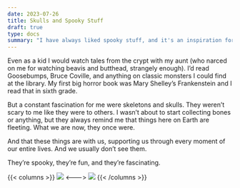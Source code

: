```yaml
---
date: 2023-07-26
title: Skulls and Spooky Stuff
draft: true
type: docs
summary: "I have always liked spooky stuff, and it's an inspiration for a lot of my art."
---
```


Even as a kid I would watch tales from the crypt with my aunt (who narced on me for watching beavis and butthead, strangely enough). I’d read Goosebumps, Bruce Coville, and anything on classic monsters I could find at the library. My first big horror book was Mary Shelley’s Frankenstein and I read that in sixth grade.

But a constant fascination for me were skeletons and skulls. They weren’t scary to me like they were to others. I wasn’t about to start collecting bones or anything, but they always remind me that things here on Earth are fleeting. What we are now, they once were. 

And that these things are with us, supporting us through every moment of our entire lives. And we usually don’t see them. 

They’re spooky, they’re fun, and they’re fascinating. 

{{< columns >}}
![](/Spooky.webp)
<--->
![](/Compliments.webp)
{{< /columns >}}
